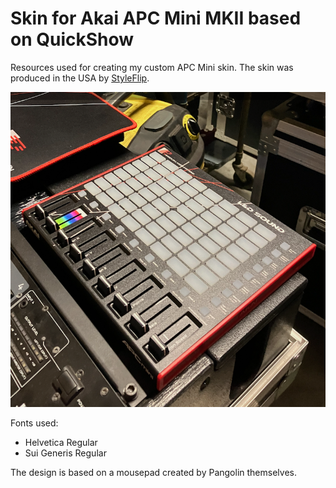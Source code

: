# Skin for Akai APC Mini MKII based on QuickShow
Resources used for creating my custom APC Mini skin. The skin was produced in the USA by [StyleFlip](https://www.styleflip.com/-275).

![Example](https://raw.githubusercontent.com/dogefreak/lasers/main/akai-apc-mini/skin/Example.png)

Fonts used:
- Helvetica Regular
- Sui Generis Regular

The design is based on a mousepad created by Pangolin themselves.
